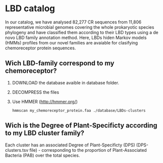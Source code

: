 # LBD catalog

In our catalog, we have analysed 82,277 CR sequences from 11,806 representative microbial genomes covering the whole prokaryotic species phylogeny and have classified them according to their LBD types using a de novo LBD family annotation method. Here, LBDs hiden Markov models (HMMs) profiles from our novel families are avaiable for clasifying chemoreceptor protein sequences.


## Wich LBD-family correspond to my chemoreceptor?

1. DOWNLOAD the database avaible in database folder. 
      

2. DECOMPRESS the files


3. Use HMMER (http://hmmer.org/)

      <pre><code>hmmscan my_chemoreceptor_protein.faa ./database/LBDs-clusters</code></pre>

     
## Wich is the Degree of Plant-Specificty according to my LBD cluster family?

Each cluster has an associated Degree of Plant-Specificty (DPS) (DPS-clusters.tsv file) - corresponding to the proportion of Plant-Associated Bacteria (PAB) over the total species.  
